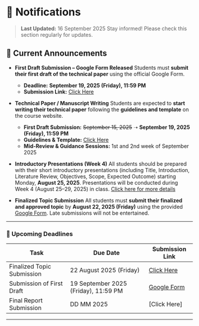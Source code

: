# 🔔 Notifications

> **Last Updated:** 16 September 2025
> Stay informed! Please check this section regularly for updates.

## 📢 Current Announcements

* **First Draft Submission – Google Form Released**
  Students must **submit their first draft of the technical paper** using the official Google Form.

  * **Deadline:** **September 19, 2025 (Friday), 11:59 PM**
  * **Submission Link:** [Click Here](https://forms.gle/example-draft-submission)

* **Technical Paper / Manuscript Writing**
  Students are expected to **start writing their technical paper** following the **guidelines and template** on the course website.

  * **First Draft Submission:** ~~September 15, 2025~~ ➝ **September 19, 2025 (Friday), 11:59 PM**
  * **Guidelines & Template:** [Click Here](https://gndec-yjs.github.io/SMCE/Contents/Guidelines.html)
  * **Mid-Review & Guidance Sessions:** 1st and 2nd week of September 2025

* **Introductory Presentations (Week 4)**
  All students should be prepared with their short introductory presentations (including Title, Introduction, Literature Review, Objectives, Scope, Expected Outcome) starting Monday, **August 25, 2025**. Presentations will be conducted during Week 4 (August 25–29, 2025) in class. [Click here for more details](https://gndec-yjs.github.io/SMCE/Contents/Short_Presentation_Guidelines.html)

* **Finalized Topic Submission**
  All students must **submit their finalized and approved topic** by **August 22, 2025 (Friday)** using the provided [Google Form](https://gndec-yjs.github.io/SMCE/Contents/final-topic-submission.html).
  Late submissions will not be entertained.

---

### 📅 Upcoming Deadlines

| Task                       | Due Date                             | Submission Link                                                                     |
| -------------------------- | ------------------------------------ | ----------------------------------------------------------------------------------- |
| Finalized Topic Submission | 22 August 2025 (Friday)              | [Click Here](https://gndec-yjs.github.io/SMCE/Contents/final-topic-submission.html) |
| Submission of First Draft  | 19 September 2025 (Friday), 11:59 PM | [Google Form](https://forms.gle/example-draft-submission)                           |
| Final Report Submission    | DD MM 2025                           | \[Click Here]                                                                       |

---

